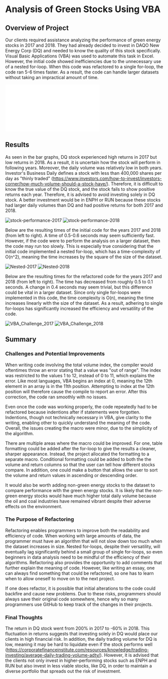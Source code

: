 # Analysis of Green Stocks Using VBA

## Overview of Project

Our clients required assistance analyzing the performance of green energy stocks in 2017 and 2018. They had already decided to invest in DAQO New Energy Corp (DQ) and needed to know the quality of this stock specifically. Visual Basic Applications (VBA) was used to automate this task in Excel. However, the initial code showed inefficiencies due to the unnecessary use of a nested for-loop. When this code was refactored to a single for-loop, the code ran 5-6 times faster. As a result, the code can handle larger datasets without taking an impractical amount of time. 

![VBA_Challenge](VBA_Challenge.xlsm)

## Results

As seen in the bar graphs, DQ stock experienced high returns in 2017 but low returns in 2018. As a result, it is uncertain how the stock will perform in following years. Moreover, the daily volume was relatively low in both years. Investor's Business Daily defines a stock with less than 400,000 shares per day as "thinly traded" (https://www.investors.com/how-to-invest/investors-corner/how-much-volume-should-a-stock-have/). Therefore, it is difficult to know the true value of the DQ stock, and the stock fails to show positive returns each year. Therefore, it is advised to avoid investing solely in DQ stock. A better investment would be in ENPH or RUN because these stocks had larger daily volumes than DQ and had positive returns for both 2017 and 2018. 

![stock-performance-2017](stock-performance-2017.png)
![stock-performance-2018](stock-performance-2018.png)

Below are the resulting times of the initial code for the years 2017 and 2018 (from left to right). A time of 0.5-0.6 seconds may seem sufficiently fast. However, if the code were to perform the analysis on a larger dataset, then the code may run too slowly. This is especially true considering that the initial code implemented a nested for-loop, which has a time-complexity of O(n^2), meaning the time increases by the square of the size of the dataset. 

![Nested-2017](Nested-2017.png)
![Nested-2018](Nested-2018.png)

Below are the resulting times for the refactored code for the years 2017 and 2018 (from left to right). The time has decreased from roughly 0.5 to 0.1 seconds. A change in 0.4 seconds may seem trivial, but this difference could be vital in a larger dataset. Since only single for-loops were implemented in this code, the time complexity is O(n), meaning the time increases linearly with the size of the dataset. As a result, adhering to single for-loops has significantly increased the efficiency and versatility of the code.

![VBA_Challenge_2017](VBA_Challenge_2017.png)
![VBA_Challenge_2018](VBA_Challenge_2018.png)

## Summary

### Challenges and Potential Improvements

When writing code involving the total volume index, the compiler would oftentimes throw an error stating that a value was "out of range". The index was restricted to the values 1 to 12, instead of 0 to 11, which explains the error. Like most languages, VBA begins an index at 0, meaning the 12th element in an array is in the 11th position. Attempting to index at the 12th position will therefore cause the compile to report an error. After this correction, the code ran smoothly with no issues.

Even once the code was working properly, the code repeatedly had to be refactored because indentions after if statements were forgotten. Indentions, though not technically necessary in VBA, give clarity to the writing, enabling other to quickly understand the meaning of the code. Overall, the issues creating the macro were minor, due to the simplicity of the algorithm. 

There are multiple areas where the macro could be improved. For one, table formatting could be added after the for-loop to give the results a cleaner, sharper appearance. Instead, the project allocated the formatting to a separate macro. Conditional formatting could be added to both the the volume and return columns so that the user can tell how different stocks compare. In addition, one could make a button that allows the user to sort the volume and return values in ascending or descending order. 

It would also be worth adding non-green energy stocks to the dataset to compare performance with the green energy stocks. It is likely that the non-green energy stocks would have much higher total daily volume because the oil and coal industries have remained vibrant despite their adverse effects on the environment.

### The Purpose of Refactoring

Refactoring enables programmers to improve both the readability and efficiency of code. When working with large amounts of data, the programmer must have an algorithm that will not slow down too much when the dataset increases in size. Nested for-loops, despite their versatility, will eventually lag significantly behind a small group of single for-loops, so even beginners in data analysis need to be mindful of the efficiency of their algorithms. Refactoring also provides the opportunity to add comments that further explain the meaning of code. However, like writing an essay, one can always find something that could be refactored, so one has to learn when to allow oneself to move on to the next project. 

If one does refactor, it is possible that initial alterations to the code could backfire and cause new problems. Due to these risks, programmers should always save their original code somewhere, hence why so many programmers use GitHub to keep track of the changes in their projects. 

### Final Thoughts

The return in DQ stock went from 200% in 2017 to -60% in 2018. This fluctuation in returns suggests that investing solely in DQ would place our clients in high financial risk. In addition, the daily trading volume for DQ is low, meaning it may be hard to liquidate even if the stock performs well (https://corporatefinanceinstitute.com/resources/knowledge/trading-investing/average-daily-trading-volume-adtv/). However, it is advised that the clients not only invest in higher-performing stocks such as ENPH and RUN but also invest in less viable stocks, like DQ, in order to maintain a diverse portfolio that spreads out the risk of investment. 


